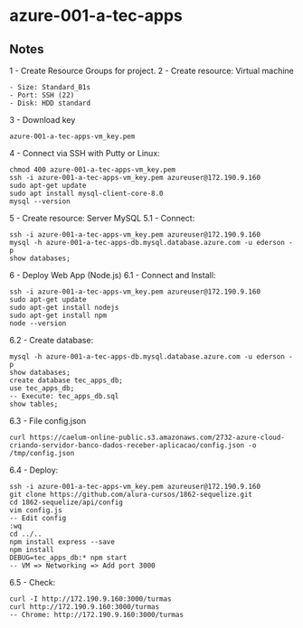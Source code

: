 # azure-001-a-tec-apps

## Notes

1 - Create Resource Groups for project.
2 - Create resource: Virtual machine

    - Size: Standard_B1s
    - Port: SSH (22)
    - Disk: HDD standard

3 - Download key

    azure-001-a-tec-apps-vm_key.pem

4 - Connect via SSH with Putty or Linux:

    chmod 400 azure-001-a-tec-apps-vm_key.pem
    ssh -i azure-001-a-tec-apps-vm_key.pem azureuser@172.190.9.160
    sudo apt-get update
    sudo apt install mysql-client-core-8.0
    mysql --version

5 - Create resource: Server MySQL
5.1 - Connect:

    ssh -i azure-001-a-tec-apps-vm_key.pem azureuser@172.190.9.160
    mysql -h azure-001-a-tec-apps-db.mysql.database.azure.com -u ederson -p
    show databases;

6 - Deploy Web App (Node.js)
6.1 - Connect and Install:

    ssh -i azure-001-a-tec-apps-vm_key.pem azureuser@172.190.9.160
    sudo apt-get update
    sudo apt-get install nodejs
    sudo apt-get install npm
    node --version

6.2 - Create database:

    mysql -h azure-001-a-tec-apps-db.mysql.database.azure.com -u ederson -p
    show databases;
    create database tec_apps_db;
    use tec_apps_db;
    -- Execute: tec_apps_db.sql
    show tables;

6.3 - File config.json

    curl https://caelum-online-public.s3.amazonaws.com/2732-azure-cloud-criando-servidor-banco-dados-receber-aplicacao/config.json -o /tmp/config.json

6.4 - Deploy:

    ssh -i azure-001-a-tec-apps-vm_key.pem azureuser@172.190.9.160
    git clone https://github.com/alura-cursos/1862-sequelize.git
    cd 1862-sequelize/api/config
    vim config.js
    -- Edit config
    :wq
    cd ../..
    npm install express --save
    npm install
    DEBUG=tec_apps_db:* npm start
    -- VM => Networking => Add port 3000

6.5 - Check:

    curl -I http://172.190.9.160:3000/turmas
    curl http://172.190.9.160:3000/turmas
    -- Chrome: http://172.190.9.160:3000/turmas
